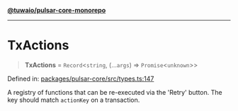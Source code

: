 [**@tuwaio/pulsar-core-monorepo**](../../../README.md)

***

# TxActions

> **TxActions** = `Record`\<`string`, (...`args`) => `Promise`\<`unknown`\>\>

Defined in: [packages/pulsar-core/src/types.ts:147](https://github.com/TuwaIO/pulsar-core/blob/acc55b8ea88c057dc85e11294b5f67ddd97fb9bb/packages/pulsar-core/src/types.ts#L147)

A registry of functions that can be re-executed via the 'Retry' button. The key should match `actionKey` on a transaction.
